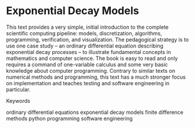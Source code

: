 <!--
Finite Difference Computing with Exponential Decay Models
Authors (view affiliations) 
Hans Petter Langtangen
https://link.springer.com/book/10.1007/978-3-319-29439-1#toc
-->
# Exponential Decay Models

This text provides a very simple, initial introduction to the complete scientific computing pipeline: models, discretization, algorithms, programming, verification, and visualization. The pedagogical strategy is to use one case study – an ordinary differential equation describing exponential decay processes – to illustrate fundamental concepts in mathematics and computer science. The book is easy to read and only requires a command of one-variable calculus and some very basic knowledge about computer programming. Contrary to similar texts on numerical methods and programming, this text has a much stronger focus on implementation and teaches testing and software engineering in particular. 

Keywords

ordinary differential equations exponential decay models finite difference methods python programming software engineering 

